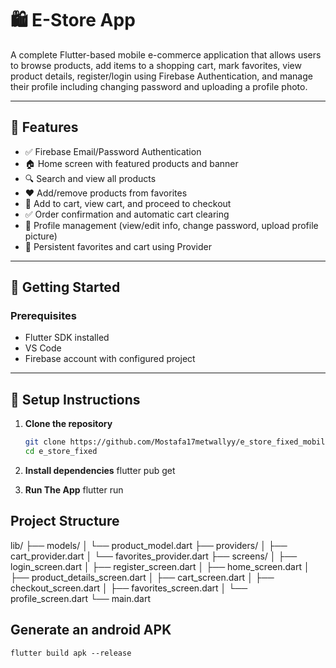 # 🛍️ E-Store App

A complete Flutter-based mobile e-commerce application that allows users to browse products, add items to a shopping cart, mark favorites, view product details, register/login using Firebase Authentication, and manage their profile including changing password and uploading a profile photo.

---

## 📲 Features

- ✅ Firebase Email/Password Authentication
- 🏠 Home screen with featured products and banner
- 🔍 Search and view all products
- ❤️ Add/remove products from favorites
- 🛒 Add to cart, view cart, and proceed to checkout
- ✅ Order confirmation and automatic cart clearing
- 👤 Profile management (view/edit info, change password, upload profile picture)
- 🔁 Persistent favorites and cart using Provider

---

## 🚀 Getting Started

### Prerequisites

- Flutter SDK installed
- VS Code
- Firebase account with configured project

---

## 🔧 Setup Instructions

1. **Clone the repository**

   ```bash
   git clone https://github.com/Mostafa17metwallyy/e_store_fixed_mobile_dev_project
   cd e_store_fixed

2. **Install dependencies**
    flutter pub get

3. **Run The App**
    flutter run

## Project Structure
lib/
├── models/
│   └── product_model.dart
├── providers/
│   ├── cart_provider.dart
│   └── favorites_provider.dart
├── screens/
│   ├── login_screen.dart
│   ├── register_screen.dart
│   ├── home_screen.dart
│   ├── product_details_screen.dart
│   ├── cart_screen.dart
│   ├── checkout_screen.dart
│   ├── favorites_screen.dart
│   └── profile_screen.dart
└── main.dart

## Generate an android APK
    flutter build apk --release
